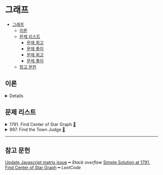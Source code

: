 # 그래프

- [그래프](#그래프)
  - [이론](#이론)
  - [문제 리스트](#문제-리스트)
    - [문제 회고](#문제-회고)
    - [문제 풀이](#문제-풀이)
    - [문제 회고](#문제-회고-1)
    - [문제 풀이](#문제-풀이-1)
  - [참고 문헌](#참고-문헌)

## 이론

<details>
<br/>

그래프는 2가지로 표현할 수 있다.

1. 인접 행렬    
    그래프의 정점 수가 n이라면, n x n의 2차원 배열 M을 생성한다.

        if(간선(vertexA, vertexB)가 존재하면)
          M[vertexA][vertexB] = 1
        else                                  
          M[vertexA][vertexB] = 0

    장점은

        정점과 간선의 Search 행위에 O(1) 소요된다.        

    단점은

        간선의 수와 무관하게 n²개의 메모리 공간이 필요하다.

2. 인접 리스트
    그래프 각각의 정점에 인접한 정점들을 연결 리스트로 표시한 것이다.

    장점은

        정점의 Search 행위에 O(1) 소요된다.

    단점은

        간선의 Search 행위에 O(n) 소요된다.

그래프 순회는

    그래프의 각 vertex를 방문하는 과정이다.

    주로, DFS를 많이 사용하며 스택과 재귀로 구현한다.

</details>

## 문제 리스트

<details>
<summary>1791. Find Center of Star Graph
  <a href="https://leetcode.com/problems/find-center-of-star-graph/">👊</a>
</summary>

### 문제 회고

처음 접근 방법은 인접 행렬을 사용하였다.

행렬에 표시된 간선의 합이 제일 큰 배열의 정점을 구하면 된다고 생각하였다.

하지만 `Time Limit Exceeded`에러가 발생하여서 인접 리스트를 사용하여 해결하였다.

연결 리스트의 size 필드를 활용하면 더 간단히 해결할 수 있었다.

### 문제 풀이

> `src\1791.js`에서 확인할 수 있다.

</details>

<details>
<summary>997. Find the Town Judge
  <a href="https://leetcode.com/problems/find-the-town-judge/">👊</a>
</summary>

### 문제 회고

테스트케이스들을 겪으면서 문제 의도를 이해할 수 있었다.

관련 파일에 명시한 테스트케이스들의 output을 확인하면 문제 의도를 이해할 수 있다.

### 문제 풀이

> `src\997.js`에서 확인할 수 있다.

</details>

<hr/>

## 참고 문헌

[Update Javascript matrix issue](https://stackoverflow.com/questions/64669938/updating-an-element-in-javascript-2d-array-updates-entire-column) ━ *Stack overflow*
[Simple Solution at 1791. Find Center of Star Graph](https://leetcode.com/problems/find-center-of-star-graph/discuss/1108868/JavaScript-Map-%2B-Adjacent-List) ━ *LeetCode*